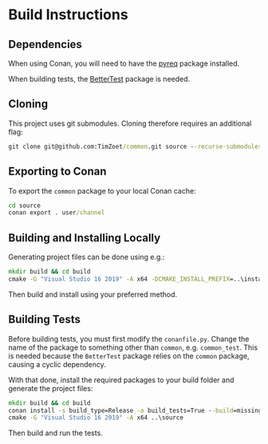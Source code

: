 # Build Instructions

## Dependencies

When using Conan, you will need to have the [pyreq](https://github.com/TimZoet/pyreq) package installed.

When building tests, the [BetterTest](https://github.com/TimZoet/BetterTest) package is needed.

## Cloning

This project uses git submodules. Cloning therefore requires an additional flag:

```cmd
git clone git@github.com:TimZoet/common.git source --recurse-submodules
```

## Exporting to Conan

To export the `common` package to your local Conan cache:

```cmd
cd source
conan export . user/channel
```

## Building and Installing Locally

Generating project files can be done using e.g.:

```cmd
mkdir build && cd build
cmake -G "Visual Studio 16 2019" -A x64 -DCMAKE_INSTALL_PREFIX=..\install ..\source
```

Then build and install using your preferred method.

## Building Tests

Before building tests, you must first modify the `conanfile.py`. Change the name of the package to something other than
`common`, e.g. `common_test`. This is needed because the `BetterTest` package relies on the `common` package, causing a cyclic dependency.

With that done, install the required packages to your build folder and generate the project files:

```cmd
mkdir build && cd build
conan install -s build_type=Release -o build_tests=True --build=missing ..\source
cmake -G "Visual Studio 16 2019" -A x64 ..\source
```

Then build and run the tests.
